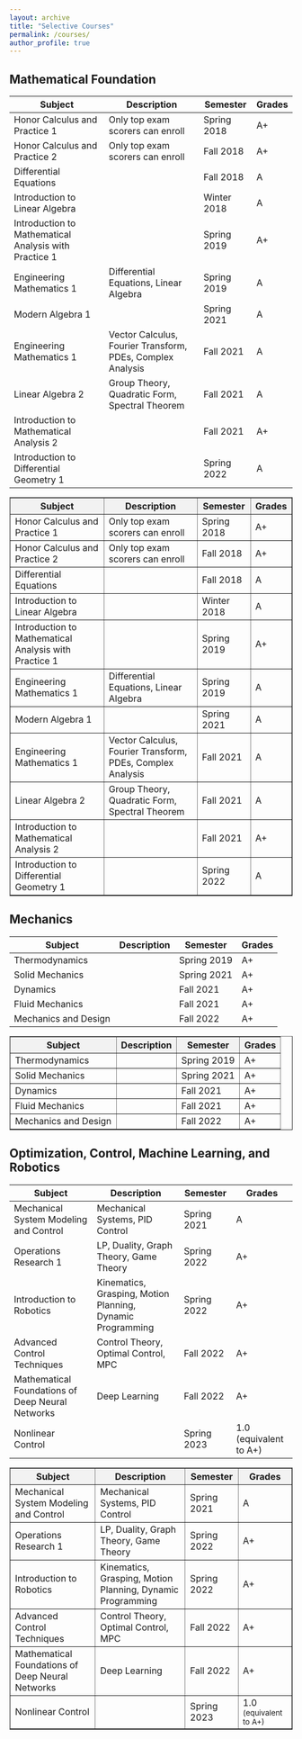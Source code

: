 ```yaml
---
layout: archive
title: "Selective Courses"
permalink: /courses/
author_profile: true
---
```

## Mathematical Foundation
| Subject     | Description  | Semester     | Grades |
|-------------|--------------|--------------|--------|
| Honor Calculus and Practice 1 | Only top exam scorers can enroll  | Spring 2018  | A+     |
| Honor Calculus and Practice 2 | Only top exam scorers can enroll  | Fall 2018  | A+     |
| Differential Equations |   | Fall 2018  | A      |
| Introduction to Linear Algebra |   | Winter 2018  | A      |
| Introduction to Mathematical Analysis with Practice 1 |   | Spring 2019  | A+     |
| Engineering Mathematics 1 | Differential Equations, Linear Algebra  | Spring 2019  | A     |
| Modern Algebra 1 |   | Spring 2021  | A      |
| Engineering Mathematics 1 | Vector Calculus, Fourier Transform, PDEs, Complex Analysis  | Fall 2021  | A      |
| Linear Algebra 2 | Group Theory, Quadratic Form, Spectral Theorem  | Fall 2021  | A      |
| Introduction to Mathematical Analysis 2 |  | Fall 2021  | A+      |
| Introduction to Differential Geometry 1 |  | Spring 2022  | A      |

<table border="1" cellpadding="10" cellspacing="0">
  <tr style="background-color: #f2f2f2; font-weight: bold;">
    <th>Subject</th>
    <th>Description</th>
    <th>Semester</th>
    <th>Grades</th>
  </tr>
  <tr>
    <td>Honor Calculus and Practice 1</td>
    <td>Only top exam scorers can enroll</td>
    <td>Spring 2018</td>
    <td>A+</td>
  </tr>
  <tr>
    <td>Honor Calculus and Practice 2</td>
    <td>Only top exam scorers can enroll</td>
    <td>Fall 2018</td>
    <td>A+</td>
  </tr>
  <tr>
    <td>Differential Equations</td>
    <td></td>
    <td>Fall 2018</td>
    <td>A</td>
  </tr>
  <tr>
    <td>Introduction to Linear Algebra</td>
    <td></td>
    <td>Winter 2018</td>
    <td>A</td>
  </tr>
  <tr>
    <td>Introduction to Mathematical Analysis with Practice 1</td>
    <td></td>
    <td>Spring 2019</td>
    <td>A+</td>
  </tr>
  <tr>
    <td>Engineering Mathematics 1</td>
    <td>Differential Equations, Linear Algebra</td>
    <td>Spring 2019</td>
    <td>A</td>
  </tr>
  <tr>
    <td>Modern Algebra 1</td>
    <td></td>
    <td>Spring 2021</td>
    <td>A</td>
  </tr>
  <tr>
    <td>Engineering Mathematics 1</td>
    <td>Vector Calculus, Fourier Transform, PDEs, Complex Analysis</td>
    <td>Fall 2021</td>
    <td>A</td>
  </tr>
  <tr>
    <td>Linear Algebra 2</td>
    <td>Group Theory, Quadratic Form, Spectral Theorem</td>
    <td>Fall 2021</td>
    <td>A</td>
  </tr>
  <tr>
    <td>Introduction to Mathematical Analysis 2</td>
    <td></td>
    <td>Fall 2021</td>
    <td>A+</td>
  </tr>
  <tr>
    <td>Introduction to Differential Geometry 1</td>
    <td></td>
    <td>Spring 2022</td>
    <td>A</td>
  </tr>
</table>



## Mechanics

| Subject     | Description  | Semester     | Grades |
|-------------|--------------|--------------|--------|
| Thermodynamics |   | Spring 2019  | A+     |
| Solid Mechanics |   | Spring 2021  | A+     |
| Dynamics |   | Fall 2021  | A+     |
| Fluid Mechanics |   | Fall 2021  | A+     |
| Mechanics and Design |   | Fall 2022  | A+     |

<table border="1" cellpadding="10" cellspacing="0">
  <tr style="background-color: #f2f2f2; font-weight: bold;">
    <th>Subject</th>
    <th>Description</th>
    <th>Semester</th>
    <th>Grades</th>
  </tr>
  <tr>
    <td>Thermodynamics</td>
    <td></td>
    <td>Spring 2019</td>
    <td>A+</td>
  </tr>
  <tr>
    <td>Solid Mechanics</td>
    <td></td>
    <td>Spring 2021</td>
    <td>A+</td>
  </tr>
  <tr>
    <td>Dynamics</td>
    <td></td>
    <td>Fall 2021</td>
    <td>A+</td>
  </tr>
  <tr>
    <td>Fluid Mechanics</td>
    <td></td>
    <td>Fall 2021</td>
    <td>A+</td>
  </tr>
  <tr>
    <td>Mechanics and Design</td>
    <td></td>
    <td>Fall 2022</td>
    <td>A+</td>
  </tr>
</table>


## Optimization, Control, Machine Learning, and Robotics

| Subject     | Description  | Semester     | Grades |
|-------------|--------------|--------------|--------|
| Mechanical System Modeling and Control | Mechanical Systems, PID Control | Spring 2021  | A     |
| Operations Research 1 | LP, Duality, Graph Theory, Game Theory | Spring 2022  | A+     |
| Introduction to Robotics | Kinematics, Grasping, Motion Planning, Dynamic Programming | Spring 2022  | A+     |
| Advanced Control Techniques | Control Theory, Optimal Control, MPC | Fall 2022  | A+     |
| Mathematical Foundations of Deep Neural Networks | Deep Learning | Fall 2022  | A+     |
| Nonlinear Control |  | Spring 2023  | 1.0 (equivalent to A+)     |

<table border="1" cellpadding="10" cellspacing="0">
  <tr style="background-color: #f2f2f2; font-weight: bold;">
    <th>Subject</th>
    <th>Description</th>
    <th>Semester</th>
    <th>Grades</th>
  </tr>
  <tr>
    <td>Mechanical System Modeling and Control</td>
    <td>Mechanical Systems, PID Control</td>
    <td>Spring 2021</td>
    <td>A</td>
  </tr>
  <tr>
    <td>Operations Research 1</td>
    <td>LP, Duality, Graph Theory, Game Theory</td>
    <td>Spring 2022</td>
    <td>A+</td>
  </tr>
  <tr>
    <td>Introduction to Robotics</td>
    <td>Kinematics, Grasping, Motion Planning, Dynamic Programming</td>
    <td>Spring 2022</td>
    <td>A+</td>
  </tr>
  <tr>
    <td>Advanced Control Techniques</td>
    <td>Control Theory, Optimal Control, MPC</td>
    <td>Fall 2022</td>
    <td>A+</td>
  </tr>
  <tr>
    <td>Mathematical Foundations of Deep Neural Networks</td>
    <td>Deep Learning</td>
    <td>Fall 2022</td>
    <td>A+</td>
  </tr>
  <tr>
    <td>Nonlinear Control</td>
    <td></td>
    <td>Spring 2023</td>
    <td>1.0 <span style="font-size: smaller;">(equivalent to A+)</span></td>
  </tr>
</table>


